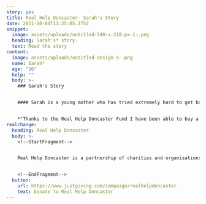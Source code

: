 ```yaml
---
story: yes
title: Real Help Doncaster- Sarah's Story
date: 2021-10-04T11:25:05.275Z
snippet:
  image: assets/uploads/untitled-540-x-218-px-1-.png
  heading: Sarah's* story.
  text: Read the story
content:
  image: assets/uploads/untitled-design-5-.png
  name: Sarah*
  age: "26"
  help: ""
  body: >-
    ### Sarah's Story


    #### Sarah is a young mother who has tried extremely hard to get basic items need for her home but has been unable to buy everything. The Real Help Doncaster help Sarah to buy a fridge freezer to enable her to cook and store meals for her and her baby,


    *"Thanks to the Real Help Doncaster Fund I have been able to buy a new fridge freezer, an essential item for me and my baby. Having this will help us to eat healthy and help me to not waste any money so I can spend it on other important items for us both."*
realchange:
  heading: Real Help Doncaster
  body: >-
    <!--StartFragment-->


    Real Help Doncaster is a partnership of charities and organisations working to help people experiencing homelessness and rough sleeping. We want to make sure that your generosity can make a real difference to peoples lives. Our aim is to give people the best possible chance of moving away from the street and into a safer and healthier lifestyle.


    <!--EndFragment-->
  button:
    url: https://www.justgiving.com/campaign/realhelpdoncaster
    text: Donate to Real Help Doncaster
---
```

